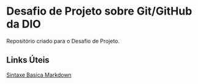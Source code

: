 # Desafio de Projeto sobre Git/GitHub da DIO
Repositório criado para o Desafio de Projeto.

## Links Úteis
[ Sintaxe Basica Markdown](https://www.markdownguide.org/basic-syntax/)
